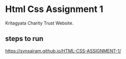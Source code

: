 # Html Css Assignment 1
Kritagyata Charity Trust Website.
## steps to run
https://svnsairam.github.io/HTML-CSS-ASSIGNMENT-1/
